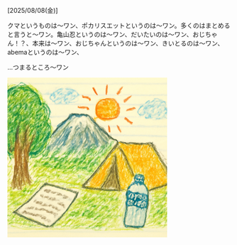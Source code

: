 [2025/08/08(金)]

クマというものは〜ワン、ポカリスエットというのは〜ワン。多くのはまとめると言うと〜ワン。亀山忍というのは〜ワン、だいたいのは〜ワン、おじちゃん！？、本来は〜ワン、おじちゃんというのは〜ワン、きいとるのは～ワン、abemaというのは〜ワン、

...つまるところ〜ワン

<img width="360px" src="image.png">